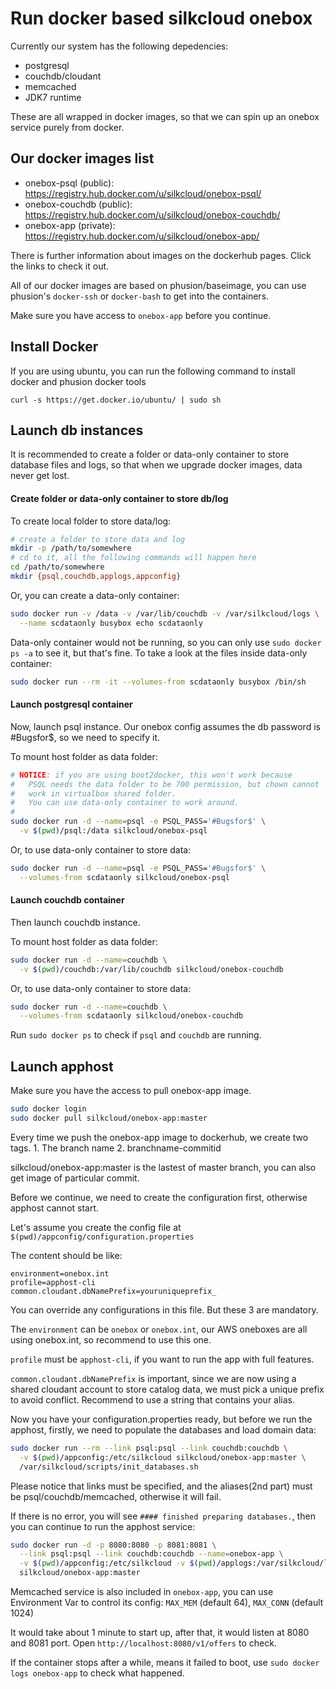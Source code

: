 # Run docker based silkcloud onebox

Currently our system has the following depedencies:

* postgresql
* couchdb/cloudant
* memcached
* JDK7 runtime

These are all wrapped in docker images, so that we can spin up an onebox service purely from docker.

## Our docker images list

* onebox-psql (public): https://registry.hub.docker.com/u/silkcloud/onebox-psql/
* onebox-couchdb (public): https://registry.hub.docker.com/u/silkcloud/onebox-couchdb/
* onebox-app (private): https://registry.hub.docker.com/u/silkcloud/onebox-app/

There is further information about images on the dockerhub pages. Click the links to check it out.

All of our docker images are based on phusion/baseimage, you can use phusion's `docker-ssh` or `docker-bash` to get into the containers.

Make sure you have access to `onebox-app` before you continue.

## Install Docker

If you are using ubuntu, you can run the following command to install docker and phusion docker tools

```
curl -s https://get.docker.io/ubuntu/ | sudo sh
```

## Launch db instances

It is recommended to create a folder or data-only container to store database files and logs, so that when we upgrade docker images, data never get lost.

#### Create folder or data-only container to store db/log

To create local folder to store data/log:

```bash
# create a folder to store data and log
mkdir -p /path/to/somewhere
# cd to it, all the following commands will happen here
cd /path/to/somewhere
mkdir {psql,couchdb,applogs,appconfig}
```

Or, you can create a data-only container:

```bash
sudo docker run -v /data -v /var/lib/couchdb -v /var/silkcloud/logs \
  --name scdataonly busybox echo scdataonly
```

Data-only container would not be running, so you can only use `sudo docker ps -a` to see it, but that's fine. To take a look at the files inside data-only container:

```bash
sudo docker run --rm -it --volumes-from scdataonly busybox /bin/sh
```

#### Launch postgresql container

Now, launch psql instance. Our onebox config assumes the db password is #Bugsfor$, so we need to specify it.

To mount host folder as data folder:

```bash
# NOTICE: if you are using boot2docker, this won't work because
#   PSQL needs the data folder to be 700 permission, but chown cannot
#   work in virtualbox shared folder.
#   You can use data-only container to work around.
#
sudo docker run -d --name=psql -e PSQL_PASS='#Bugsfor$' \
  -v $(pwd)/psql:/data silkcloud/onebox-psql
```

Or, to use data-only container to store data:

```bash
sudo docker run -d --name=psql -e PSQL_PASS='#Bugsfor$' \
  --volumes-from scdataonly silkcloud/onebox-psql
```

#### Launch couchdb container

Then launch couchdb instance.

To mount host folder as data folder:

```bash
sudo docker run -d --name=couchdb \
  -v $(pwd)/couchdb:/var/lib/couchdb silkcloud/onebox-couchdb
```

Or, to use data-only container to store data:

```bash
sudo docker run -d --name=couchdb \
  --volumes-from scdataonly silkcloud/onebox-couchdb
```

Run `sudo docker ps` to check if `psql` and `couchdb` are running.

## Launch apphost

Make sure you have the access to pull onebox-app image.

```bash
sudo docker login
sudo docker pull silkcloud/onebox-app:master
```

Every time we push the onebox-app image to dockerhub, we create two tags. 1. The branch name 2. branchname-commitid

silkcloud/onebox-app:master is the lastest of master branch, you can also get image of particular commit.

Before we continue, we need to create the configuration first, otherwise apphost cannot start.

Let's assume you create the config file at `$(pwd)/appconfig/configuration.properties`

The content should be like:

```
environment=onebox.int
profile=apphost-cli
common.cloudant.dbNamePrefix=youruniqueprefix_
```

You can override any configurations in this file. But these 3 are mandatory.

The `environment` can be `onebox` or `onebox.int`, our AWS oneboxes are all using onebox.int, so recommend to use this one.

`profile` must be `apphost-cli`, if you want to run the app with full features.

`common.cloudant.dbNamePrefix` is important, since we are now using a shared cloudant account to store catalog data, we must pick a unique prefix to avoid conflict. Recommend to use a string that contains your alias.

Now you have your configuration.properties ready, but before we run the apphost, firstly, we need to populate the databases and load domain data:

```bash
sudo docker run --rm --link psql:psql --link couchdb:couchdb \
  -v $(pwd)/appconfig:/etc/silkcloud silkcloud/onebox-app:master \
  /var/silkcloud/scripts/init_databases.sh
```

Please notice that links must be specified, and the aliases(2nd part) must be psql/couchdb/memcached, otherwise it will fail.

If there is no error, you will see `#### finished preparing databases.`, then you can continue to run the apphost service:

```bash
sudo docker run -d -p 8080:8080 -p 8081:8081 \
  --link psql:psql --link couchdb:couchdb --name=onebox-app \
  -v $(pwd)/appconfig:/etc/silkcloud -v $(pwd)/applogs:/var/silkcloud/logs \
  silkcloud/onebox-app:master
```

Memcached service is also included in `onebox-app`, you can use Environment Var to control its config: `MAX_MEM` (default 64), `MAX_CONN` (default 1024)

It would take about 1 minute to start up, after that, it would listen at 8080 and 8081 port. Open `http://localhost:8080/v1/offers` to check.

If the container stops after a while, means it failed to boot, use `sudo docker logs onebox-app` to check what happened.
